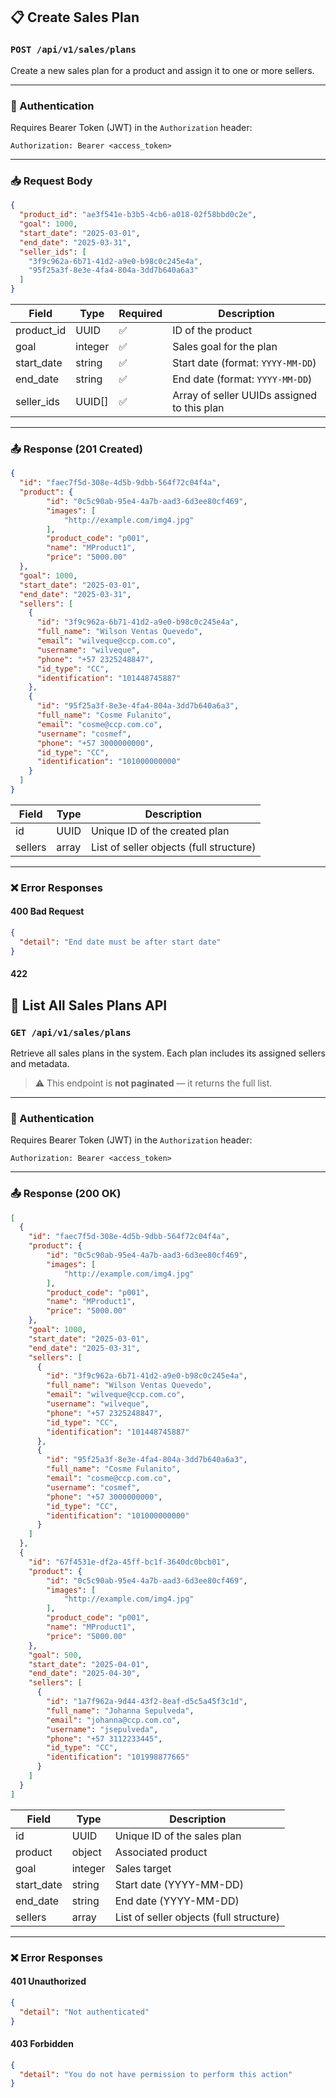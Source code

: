 
## 📋 Create Sales Plan

### `POST /api/v1/sales/plans`

Create a new sales plan for a product and assign it to one or more sellers.

---

### 🔐 Authentication

Requires Bearer Token (JWT) in the `Authorization` header:

```
Authorization: Bearer <access_token>
```

---

### 📥 Request Body

```json
{
  "product_id": "ae3f541e-b3b5-4cb6-a018-02f58bbd0c2e",
  "goal": 1000,
  "start_date": "2025-03-01",
  "end_date": "2025-03-31",
  "seller_ids": [
    "3f9c962a-6b71-41d2-a9e0-b98c0c245e4a",
    "95f25a3f-8e3e-4fa4-804a-3dd7b640a6a3"
  ]
}
```

| Field        | Type     | Required | Description                                    |
|--------------|----------|----------|------------------------------------------------|
| product_id   | UUID     | ✅       | ID of the product                              |
| goal         | integer  | ✅       | Sales goal for the plan                        |
| start_date   | string   | ✅       | Start date (format: `YYYY-MM-DD`)             |
| end_date     | string   | ✅       | End date (format: `YYYY-MM-DD`)               |
| seller_ids   | UUID[]   | ✅       | Array of seller UUIDs assigned to this plan   |

---

### 📤 Response (201 Created)

```json
{
  "id": "faec7f5d-308e-4d5b-9dbb-564f72c04f4a",
  "product": {
        "id": "0c5c90ab-95e4-4a7b-aad3-6d3ee80cf469",
        "images": [
            "http://example.com/img4.jpg"
        ],
        "product_code": "p001",
        "name": "MProduct1",
        "price": "5000.00"
  },
  "goal": 1000,
  "start_date": "2025-03-01",
  "end_date": "2025-03-31",
  "sellers": [
    {
      "id": "3f9c962a-6b71-41d2-a9e0-b98c0c245e4a",
      "full_name": "Wilson Ventas Quevedo",
      "email": "wilveque@ccp.com.co",
      "username": "wilveque",
      "phone": "+57 2325248847",
      "id_type": "CC",
      "identification": "101448745887"
    },
    {
      "id": "95f25a3f-8e3e-4fa4-804a-3dd7b640a6a3",
      "full_name": "Cosme Fulanito",
      "email": "cosme@ccp.com.co",
      "username": "cosmef",
      "phone": "+57 3000000000",
      "id_type": "CC",
      "identification": "101000000000"
    }
  ]
}
```

| Field         | Type   | Description                            |
|---------------|--------|----------------------------------------|
| id            | UUID   | Unique ID of the created plan          |
| sellers       | array  | List of seller objects (full structure)|

---

### ❌ Error Responses

#### 400 Bad Request

```json
{
  "detail": "End date must be after start date"
}
```

#### 422

## 📄 List All Sales Plans API

### `GET /api/v1/sales/plans`

Retrieve all sales plans in the system. Each plan includes its assigned sellers and metadata.

> ⚠️ This endpoint is **not paginated** — it returns the full list.

---

### 🔐 Authentication

Requires Bearer Token (JWT) in the `Authorization` header:

```
Authorization: Bearer <access_token>
```

---

### 📤 Response (200 OK)

```json
[
  {
    "id": "faec7f5d-308e-4d5b-9dbb-564f72c04f4a",
    "product": {
        "id": "0c5c90ab-95e4-4a7b-aad3-6d3ee80cf469",
        "images": [
            "http://example.com/img4.jpg"
        ],
        "product_code": "p001",
        "name": "MProduct1",
        "price": "5000.00"
    },
    "goal": 1000,
    "start_date": "2025-03-01",
    "end_date": "2025-03-31",
    "sellers": [
      {
        "id": "3f9c962a-6b71-41d2-a9e0-b98c0c245e4a",
        "full_name": "Wilson Ventas Quevedo",
        "email": "wilveque@ccp.com.co",
        "username": "wilveque",
        "phone": "+57 2325248847",
        "id_type": "CC",
        "identification": "101448745887"
      },
      {
        "id": "95f25a3f-8e3e-4fa4-804a-3dd7b640a6a3",
        "full_name": "Cosme Fulanito",
        "email": "cosme@ccp.com.co",
        "username": "cosmef",
        "phone": "+57 3000000000",
        "id_type": "CC",
        "identification": "101000000000"
      }
    ]
  },
  {
    "id": "67f4531e-df2a-45ff-bc1f-3640dc0bcb01",
    "product": {
        "id": "0c5c90ab-95e4-4a7b-aad3-6d3ee80cf469",
        "images": [
            "http://example.com/img4.jpg"
        ],
        "product_code": "p001",
        "name": "MProduct1",
        "price": "5000.00"
    },
    "goal": 500,
    "start_date": "2025-04-01",
    "end_date": "2025-04-30",
    "sellers": [
      {
        "id": "1a7f962a-9d44-43f2-8eaf-d5c5a45f3c1d",
        "full_name": "Johanna Sepulveda",
        "email": "johanna@ccp.com.co",
        "username": "jsepulveda",
        "phone": "+57 3112233445",
        "id_type": "CC",
        "identification": "101998877665"
      }
    ]
  }
]
```

| Field         | Type     | Description                             |
|---------------|----------|-----------------------------------------|
| id            | UUID     | Unique ID of the sales plan             |
| product       | object   | Associated product                      |
| goal          | integer  | Sales target                            |
| start_date    | string   | Start date (YYYY-MM-DD)                 |
| end_date      | string   | End date (YYYY-MM-DD)                   |
| sellers       | array    | List of seller objects (full structure) |

---

### ❌ Error Responses

#### 401 Unauthorized

```json
{
  "detail": "Not authenticated"
}
```

#### 403 Forbidden

```json
{
  "detail": "You do not have permission to perform this action"
}
```
